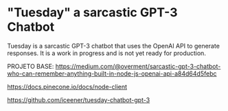 # "Tuesday" a sarcastic GPT-3 Chatbot

Tuesday is a sarcastic GPT-3 chatbot that uses the OpenAI API to generate responses. It is a work in progress and is not yet ready for production.

PROJETO BASE: https://medium.com/@overment/sarcastic-gpt-3-chatbot-who-can-remember-anything-built-in-node-js-openai-api-a84d64d5febc

https://docs.pinecone.io/docs/node-client

https://github.com/iceener/tuesday-chatbot-gpt-3
